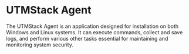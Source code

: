 # UTMStack Agent
The UTMStack Agent is an application designed for installation on both Windows and Linux systems. It can execute commands, collect and save logs, and perform various other tasks essential for maintaining and monitoring system security.

